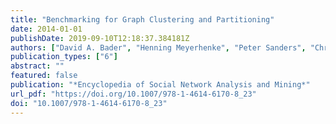 ```yaml
---
title: "Benchmarking for Graph Clustering and Partitioning"
date: 2014-01-01
publishDate: 2019-09-10T12:18:37.384181Z
authors: ["David A. Bader", "Henning Meyerhenke", "Peter Sanders", "Christian Schulz", "Andrea Kappes", "Dorothea Wagner"]
publication_types: ["6"]
abstract: ""
featured: false
publication: "*Encyclopedia of Social Network Analysis and Mining*"
url_pdf: "https://doi.org/10.1007/978-1-4614-6170-8_23"
doi: "10.1007/978-1-4614-6170-8_23"
---
```


